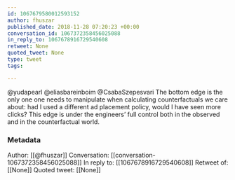 ```yaml
---
id: 1067679580012593152
author: fhuszar
published_date: 2018-11-28 07:20:23 +00:00
conversation_id: 1067372358456025088
in_reply_to: 1067678916729540608
retweet: None
quoted_tweet: None
type: tweet
tags:

---
```


@yudapearl @eliasbareinboim @CsabaSzepesvari The bottom edge is the only one one needs to manipulate when calculating counterfactuals we care about: had I used a different ad placement policy, would I have seen more clicks? This edge is under the engineers’ full control both in the observed and in the counterfactual world.

### Metadata

Author: [[@fhuszar]]
Conversation: [[conversation-1067372358456025088]]
In reply to: [[1067678916729540608]]
Retweet of: [[None]]
Quoted tweet: [[None]]
